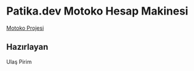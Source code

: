 # Patika.dev Motoko Hesap Makinesi
[Motoko Projesi](https://m7sm4-2iaaa-aaaab-qabra-cai.raw.ic0.app/?tag=1693528786)

## Hazırlayan
Ulaş Pirim
